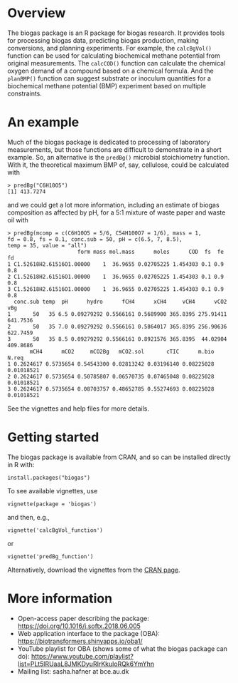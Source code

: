 # Overview
The biogas package is an R package for biogas research. 
It provides tools for processing biogas data, predicting biogas production, making conversions, and planning experiments. 
For example, the `calcBgVol()` function can be used for calculating biochemical methane potential from original measurements. 
The `calcCOD()` function can calculate the chemical oxygen demand of a compound based on a chemical formula.
And the `planBMP()` function can suggest substrate or inoculum quantities for a biochemical methane potential (BMP) experiment based on multiple constraints.

# An example
Much of the biogas package is dedicated to processing of laboratory measurements, but those functions are difficult to demonstrate in a short example.
So, an alternative is the `predBg()` microbial stoichiometry function.
With it, the theoretical maximum BMP of, say, cellulose, could be calculated with

```
> predBg("C6H10O5")
[1] 413.7274
```

and we could get a lot more information, including an estimate of biogas composition as affected by pH, for a 5:1 mixture of waste paper and waste oil with 

```
> predBg(mcomp = c(C6H10O5 = 5/6, C54H100O7 = 1/6), mass = 1,
fd = 0.8, fs = 0.1, conc.sub = 50, pH = c(6.5, 7, 8.5),
temp = 35, value = "all")
                      form mass mol.mass      moles      COD  fs  fe  fd
1 C1.52618H2.61516O1.00000    1  36.9655 0.02705225 1.454303 0.1 0.9 0.8
2 C1.52618H2.61516O1.00000    1  36.9655 0.02705225 1.454303 0.1 0.9 0.8
3 C1.52618H2.61516O1.00000    1  36.9655 0.02705225 1.454303 0.1 0.9 0.8
  conc.sub temp  pH      hydro      fCH4      xCH4     vCH4      vCO2      vBg
1       50   35 6.5 0.09279292 0.5566161 0.5689900 365.8395 275.91411 641.7536
2       50   35 7.0 0.09279292 0.5566161 0.5864017 365.8395 256.90636 622.7459
3       50   35 8.5 0.09279292 0.5566161 0.8921576 365.8395  44.02904 409.8686
       mCH4      mCO2     mCO2Bg   mCO2.sol       cTIC      m.bio      N.req
1 0.2624617 0.5735654 0.54543300 0.02813242 0.03196140 0.08225028 0.01018521
2 0.2624617 0.5735654 0.50785807 0.06570735 0.07465048 0.08225028 0.01018521
3 0.2624617 0.5735654 0.08703757 0.48652785 0.55274693 0.08225028 0.01018521
```

See the vignettes and help files for more details.

# Getting started
The biogas package is available from CRAN, and so can be installed directly in R with:

```
install.packages("biogas")
```

To see available vignettes, use

```
vignette(package = 'biogas')
```

and then, e.g., 

```
vignette('calcBgVol_function')
```

or 

```
vignette('predBg_function')
```

Alternatively, download the vignettes from the [CRAN page](https://cran.r-project.org/package=biogas).

# More information
* Open-access paper describing the package: <https://doi.org/10.1016/j.softx.2018.06.005>
* Web application interface to the package (OBA): <https://biotransformers.shinyapps.io/oba1/>
* YouTube playlist for OBA (shows some of what the biogas package can do): <https://www.youtube.com/playlist?list=PLt5lRUaaL8JMKDyuRIrKkuloRQk6YmYhn>
* Mailing list: sasha.hafner at bce.au.dk

